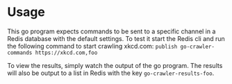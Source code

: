 # Usage
This go program expects commands to be sent to a specific channel in a Redis database with the default settings. To test it start the Redis cli and run the following command to start crawling xkcd.com:
```publish go-crawler-commands https://xkcd.com,foo```

To view the results, simply watch the output of the go program. The results will also be output to a list in Redis with the key `go-crawler-results-foo`. 
